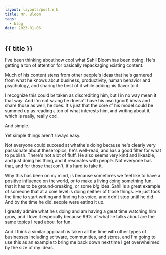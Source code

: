 ```yaml
---
layout: layouts/post.njk
title: Mr. Bloom
tags:
  - blog
date: 2023-01-06
---
```


## {{ title }}

I've been thinking about how cool what Sahil Bloom has been doing. He's getting a ton of attention for basically repackaging existing content.

Much of his content stems from other people's ideas that he's garnered from what he knows about business, productivity, human behavior and psychology, and sharing the best of it while adding his flavor to it. 

I recognize this could be taken as discrediting him, but I in no way mean it that way. And I'm not saying he doesn't have his own (good) ideas and share those as well, he does. It's just that the core of his model could be summed up as reading a ton of what interests him, and writing about it, which is really, really cool.

And simple.

Yet simple things aren't always easy.

Not everyone could succeed at whathe's doing because he's clearly very passionate about these topics, he's well-read, and has a good filter for what to publish. There's not a lot of fluff. He also seems very kind and likeable, and just doing his thing, and it resonates with people. Not everyone has that, and for those that don't, it's hard to fake it.

Why this has been on my mind, is because sometimes we feel like to have a positive influence on the world, or to make a living doing something fun, that it has to be ground-breaking, or some *big* idea. Sahil is a great example of someone that at a core level is doing neither of those things. He just took the time to start writing and finding his voice, and didn't stop until he did. And by the time he did, people were eating it up.

I greatly admire what he's doing and am having a great time watching him grow, and I love it especially because 99% of what he talks about are the same topics I read about for fun.

And I think a similar approach is taken all the time with other types of businesses including software, communities, and stores, and I'm going to use this as an example to bring me back down next time I get overwhelmed by the size of my ideas.

